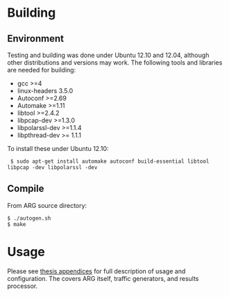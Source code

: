 Building
========
Environment
-----------
Testing and building was done under Ubuntu 12.10 and 12.04, although other
distributions and versions may work. The following tools and libraries are
needed for building:

- gcc >=4
- linux-headers 3.5.0
- Autoconf >=2.69
- Automake >=1.11
- libtool >=2.4.2
- libpcap-dev >=1.3.0
- libpolarssl-dev >=1.1.4
- libpthread-dev >= 1.1.1

To install these under Ubuntu 12.10:

	￼$ sudo apt-get install automake autoconf build-essential libtool libpcap -dev libpolarssl -dev

Compile
-------
From ARG source directory:

	$ ./autogen.sh
	$ make

Usage
=====
Please see [thesis appendices](https://github.com/traherom/arg_thesis) for full description of usage and
configuration. The covers ARG itself, traffic generators,
and results processor.


